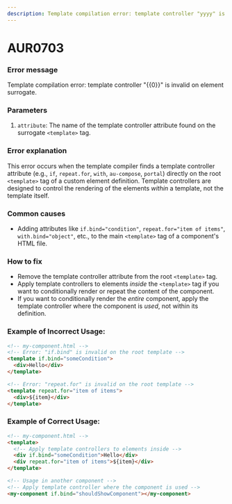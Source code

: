 ```yaml
---
description: Template compilation error: template controller "yyyy" is invalid on element surrogate.
---
```


# AUR0703

### **Error message**

Template compilation error: template controller "{{0}}" is invalid on element surrogate.

### **Parameters**

1.  `attribute`: The name of the template controller attribute found on the surrogate `<template>` tag.

### Error explanation

This error occurs when the template compiler finds a template controller attribute (e.g., `if`, `repeat.for`, `with`, `au-compose`, `portal`) directly on the root `<template>` tag of a custom element definition. Template controllers are designed to control the rendering of the elements *within* a template, not the template itself.

### Common causes

- Adding attributes like `if.bind="condition"`, `repeat.for="item of items"`, `with.bind="object"`, etc., to the main `<template>` tag of a component's HTML file.

### How to fix

- Remove the template controller attribute from the root `<template>` tag.
- Apply template controllers to elements *inside* the `<template>` tag if you want to conditionally render or repeat the content of the component.
- If you want to conditionally render the *entire* component, apply the template controller where the component is *used*, not within its definition.

### Example of Incorrect Usage:

```html
<!-- my-component.html -->
<!-- Error: "if.bind" is invalid on the root template -->
<template if.bind="someCondition">
  <div>Hello</div>
</template>

<!-- Error: "repeat.for" is invalid on the root template -->
<template repeat.for="item of items">
  <div>${item}</div>
</template>
```

### Example of Correct Usage:

```html
<!-- my-component.html -->
<template>
  <!-- Apply template controllers to elements inside -->
  <div if.bind="someCondition">Hello</div>
  <div repeat.for="item of items">${item}</div>
</template>

<!-- Usage in another component -->
<!-- Apply template controller where the component is used -->
<my-component if.bind="shouldShowComponent"></my-component>
```
